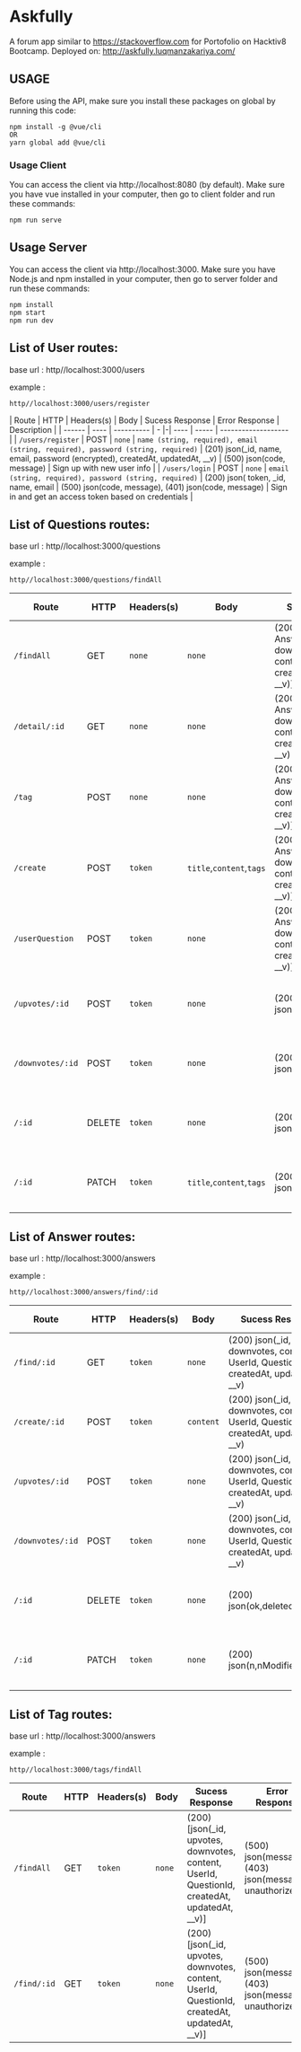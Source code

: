 # Askfully
A forum app similar to  https://stackoverflow.com for Portofolio on Hacktiv8 Bootcamp. Deployed on: http://askfully.luqmanzakariya.com/

## USAGE

Before using the API, make sure you install these packages on global by running this code:

    npm install -g @vue/cli
    OR
    yarn global add @vue/cli

### Usage Client
You can access the client via http://localhost:8080 (by default).
Make sure you have vue installed in your computer, then go to client folder and run these commands:

    npm run serve

## Usage Server
You can access the client via http://localhost:3000.
Make sure you have Node.js and npm installed in your computer, then go to server folder and run these commands:

    npm install
    npm start
    npm run dev

## List of User routes:
base url : http//localhost:3000/users

example :

    http//localhost:3000/users/register

| Route  | HTTP | Headers(s) | Body | Sucess Response | Error Response  | Description         |
| ------ | ---- | ---------- | - |-| ---- | ----- | ------------------- |
| `/users/register` | POST | `none` | `name (string, required), email (string, required), password (string, required)` | (201) json(_id, name, email, password (encrypted), createdAt, updatedAt, __v) | (500) json(code, message)  | Sign up with new user info |
| `/users/login` | POST | `none` | `email (string, required), password (string, required)` |  (200) json(              token, _id, name, email | (500) json(code, message), (401) json(code, message)  | Sign in and get an access token based on credentials |


## List of Questions routes:
base url : http//localhost:3000/questions

example :

    http//localhost:3000/questions/findAll

| Route | HTTP | Headers(s) | Body | Sucess Response | Error Response | Description |
| ----- | ---- | ---------- | ---- | ----------------| -------------- | ---|
| `/findAll` | GET | `none` | `none` | (200) [ json(_id, AnswerId, upvotes, downvotes, tags, title, content, UserId, createdAt, updatedAt, __v)] | (500) json(message) | Get all questions |
| `/detail/:id` | GET | `none` | `none` | (200) json(_id, AnswerId, upvotes, downvotes, tags, title, content, UserId, createdAt, updatedAt, __v) | (500) json(message) | Get question by id |
| `/tag` | POST | `none` | `none` | (200) [ json(_id, AnswerId, upvotes, downvotes, tags, title, content, UserId, createdAt, updatedAt, __v)] | (500) json(message) | Get questions by tags |
| `/create` | POST | `token` | `title`,`content`,`tags` | (200) [ json(_id, AnswerId, upvotes, downvotes, tags, title, content, UserId, createdAt, updatedAt, __v)] | (500) json(message), (403) unauthorized | Create questions |
| `/userQuestion` | POST | `token` | `none` | (200) [ json(_id, AnswerId, upvotes, downvotes, tags, title, content, UserId, createdAt, updatedAt, __v)] | (500) json(message), (403) unauthorized | Get user logged in quesetion |
| `/upvotes/:id` | POST | `token` | `none` | (200) json(n,nModified,ok) | (500) json(message), (403) json(message: unauthorized) | Upvote question by id |
| `/downvotes/:id` | POST | `token` | `none` | (200) json(n,nModified,ok) | ((500) json(message), (403) json(message: unauthorized) | Downvote question by id |
| `/:id` | DELETE | `token` | `none` | (200) json(ok,deletedCount,n) | (500) json(message), (403) json(message: unauthorized) | Delete question by id |
| `/:id` | PATCH | `token` | `title`,`content`,`tags` | (200) json(n,nModified,ok) | (500) json(message),(403) json(message: unauthorized) | Delete question by id |


## List of Answer routes:
base url : http//localhost:3000/answers

example :

    http//localhost:3000/answers/find/:id

| Route | HTTP | Headers(s) | Body | Sucess Response | Error Response | Description |
| ----- | ---- | ---------- | ---- | ----------------| -------------- | ---|
| `/find/:id` | GET | `token` | `none` | (200) json(_id, upvotes, downvotes, content, UserId, QuestionId, createdAt, updatedAt, __v) | (500) json(message), (403) json(message: unauthorized) | Find answer by id |
| `/create/:id` | POST | `token` | `content` | (200) json(_id, upvotes, downvotes, content, UserId, QuestionId, createdAt, updatedAt, __v) | (500) json(message), (403) json(message: unauthorized) | Create answer by id |
| `/upvotes/:id` | POST | `token` | `none` | (200) json(_id, upvotes, downvotes, content, UserId, QuestionId, createdAt, updatedAt, __v) | (500) json(message), (403) json(message: unauthorized) | Upvote answer by id |
| `/downvotes/:id` | POST | `token` | `none` | (200) json(_id, upvotes, downvotes, content, UserId, QuestionId, createdAt, updatedAt, __v) | (500) json(message), (403) json(message: unauthorized) | Downvote answer by id |
| `/:id` | DELETE | `token` | `none` | (200) json(ok,deletedCount,n) | (500) json(message), (403) json(message: unauthorized) | Delete answer by id |
| `/:id` | PATCH | `token` | `none` | (200) json(n,nModified,ok) | (500) json(message), (403) json(message: unauthorized) | Update answer by id |


## List of Tag routes:
base url : http//localhost:3000/answers

example :

    http//localhost:3000/tags/findAll

| Route | HTTP | Headers(s) | Body | Sucess Response | Error Response | Description |
| ----- | ---- | ---------- | ---- | ----------------| -------------- | ---|
| `/findAll` | GET | `token` | `none` | (200) [json(_id, upvotes, downvotes, content, UserId, QuestionId, createdAt, updatedAt, __v)] | (500) json(message), (403) json(message: unauthorized) | Find all tags |
| `/find/:id` | GET | `token` | `none` | (200) [json(_id, upvotes, downvotes, content, UserId, QuestionId, createdAt, updatedAt, __v)] | (500) json(message), (403) json(message: unauthorized) | Find tags by tag name |
